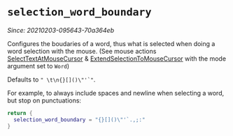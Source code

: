 # `selection_word_boundary`

*Since: 20210203-095643-70a364eb*

Configures the boudaries of a word, thus what is selected when doing
a word selection with the mouse.
(See mouse actions [SelectTextAtMouseCursor](../keyassignment/SelectTextAtMouseCursor.md) & [ExtendSelectionToMouseCursor](../keyassignment/ExtendSelectionToMouseCursor.md) with the mode argument set to `Word`)

Defaults to ``" \t\n{}[]()\"'`"``.

For example, to always include spaces and newline when selecting a word, but stop on punctuations:
```lua
return {
  selection_word_boundary = "{}[]()\"'`.,;:"
}
```
